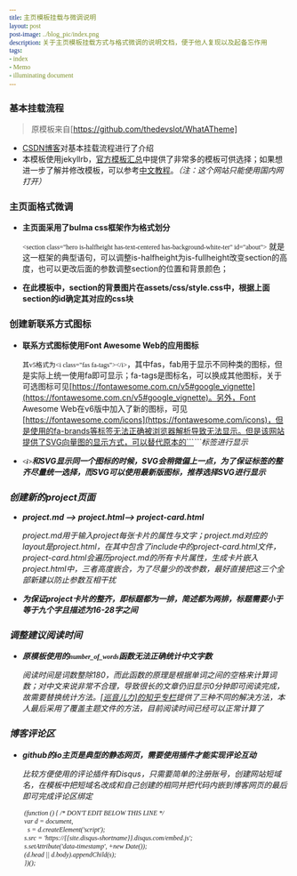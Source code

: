 ```yaml
---
title: 主页模板挂载与微调说明
layout: post
post-image: ../blog_pic/index.png
description: 关于主页模板挂载方式与格式微调的说明文档，便于他人复现以及起备忘作用
tags:
- index
- Memo
- illuminating document
---
```

<style>
pre {
  overflow-x: auto;
  overflow-y: auto;
  max-height: 300px;
}
pre, code {
    font-family: Inconsolata;
     overflow-x: auto; 
}
</style>

### 基本挂载流程
> 原模板来自[https://github.com/thedevslot/WhatATheme]

* [CSDN博客](https://blog.csdn.net/hohaizx/article/details/85066248)对基本挂载流程进行了介绍
* 本模板使用jekyllrb，[官方模板汇总](http://jekyllthemes.org/)中提供了非常多的模板可供选择；如果想进一步了解并修改模板，可以参考[中文教程](https://www.wenjiangs.com/doc/jekyll-home)。*（注：这个网站只能使用国内网打开）*

### 主页面格式微调
* **主页面采用了bulma css框架作为格式划分**


    ```<section class="hero is-halfheight has-text-centered has-background-white-ter" id="about">```
    就是这一框架的典型语句，可以调整is-halfheight为is-fullheight改变section的高度，也可以更改后面的参数调整section的位置和背景颜色；
    
* **在此模板中，section的背景图片在assets/css/style.css中，根据上面section的id确定其对应的css块**

### 创建新联系方式图标
* **联系方式图标使用Font Awesome Web的应用图标**

    ```其v5格式为<i class="fas fa-tags"></i>```，其中fas，fab用于显示不同种类的图标，但是实际上统一使用fa即可显示；fa-tags是图标名，可以换成其他图标，关于可选图标可见[https://fontawesome.com.cn/v5#google_vignette](https://fontawesome.com.cn/v5#google_vignette)。另外，Font Awesome Web在v6版中加入了新的图标，可见[https://fontawesome.com/icons](https://fontawesome.com/icons)，但是使用的fa-brands等标签无法正确被浏览器解析导致无法显示。但是该网站提供了SVG向量图的显示方式，可以替代原本的```<i>```标签进行显示

* **```<i>```和SVG显示同一个图标的时候，SVG会稍微偏上一点，为了保证标签的整齐尽量统一选择，而SVG可以使用最新版图标，推荐选择SVG进行显示**

### 创建新的project页面
* **project.md --> project.html--> project-card.html**

    project.md用于输入project每张卡片的属性与文字；project.md对应的layout是project.html，在其中包含了include中的project-card.html文件，project-card.html会遍历project.md的所有卡片属性，生成卡片嵌入project.html中，三者高度嵌合，为了尽量少的改参数，最好直接把这三个全部新建以防止参数互相干扰
* **为保证project卡片的整齐，即标题都为一排，简述都为两排，标题需要小于等于九个字且描述为16-28字之间**

### 调整建议阅读时间
* **原模板使用的```number_of_words```函数无法正确统计中文字数**

    阅读时间是词数整除180，而此函数的原理是根据单词之间的空格来计算词数；对中文来说非常不合理，导致很长的文章仍旧显示0分钟即可阅读完成，故需要替换统计方法。[[巡音儿力]的知乎专栏](https://zhuanlan.zhihu.com/p/433233271)提供了三种不同的解决方法，本人最后采用了覆盖主题文件的方法，目前阅读时间已经可以正常计算了

### 博客评论区
* **github的io主页是典型的静态网页，需要使用插件才能实现评论互动**

    比较方便使用的评论插件有Disqus，只需要简单的注册账号，创建网站短域名，在模板中把短域名改成和自己创建的相同并把代码内嵌到博客网页的最后即可完成评论区绑定
   ```
    (function () { /* DON'T EDIT BELOW THIS LINE */
    var d = document,
      s = d.createElement('script');
    s.src = 'https://{{site.disqus-shortname}}.disqus.com/embed.js';
    s.setAttribute('data-timestamp', +new Date());
    (d.head || d.body).appendChild(s);
    })();
  ```


